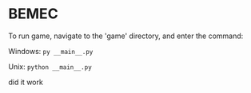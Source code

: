 # BEMEC

To run game, navigate to the 'game' directory, and enter the command:

Windows: `py __main__.py`

Unix: `python __main__.py`

did it work
